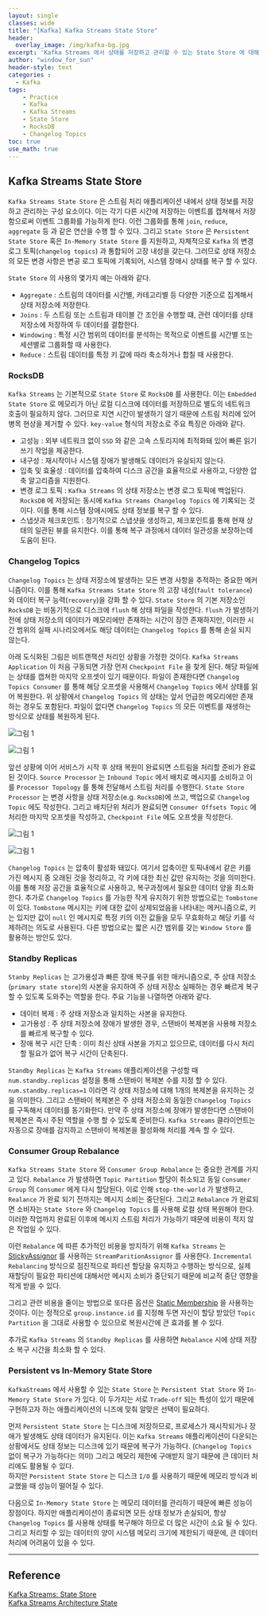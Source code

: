```yaml
--- 
layout: single
classes: wide
title: "[Kafka] Kafka Streams State Store"
header:
  overlay_image: /img/kafka-bg.jpg
excerpt: 'Kafka Streams 에서 상태를 저장하고 관리할 수 있는 State Store 에 대해 알아보자'
author: "window_for_sun"
header-style: text
categories :
  - Kafka
tags:
    - Practice
    - Kafka
    - Kafka Streams
    - State Store
    - RocksDB
    - Changelog Topics
toc: true
use_math: true
---  
```


## Kafka Streams State Store
`Kafka Streams State Store` 은 스트림 처리 애플리케이션 내에서 상태 정보를 저장하고 관리하는 구성 요소이다. 
이는 각기 다른 시간에 저장하는 이벤트를 캡쳐해서 저장함으로써 이벤트 그룹화를 가능하게 한다. 
이런 그룹화를 통해 `join`, `reduce`, `aggregate` 등 과 같은 연산을 수행 할 수 있다. 
그리고 `State Store` 은 `Persistent State Store` 혹은 `In-Memory State Store` 를 지원하고, 
자체적으로 `Kafka` 의 변경 로그 토픽(`changelog topics`) 과 통합되어 고장 내성을 갖는다. 
그러므로 상태 저장소의 모든 변경 사항은 변공 로그 토픽에 기록되어, 시스템 장애시 상태를 복구 할 수 있다.  

`State Store` 의 사용의 몇가지 예는 아래와 같다. 

- `Aggregate` : 스트림의 데이터를 시간별, 카테고리별 등 다양한 기준으로 집계해서 상태 저장소에 저장한다. 
- `Joins` : 두 스트림 또는 스트림과 테이블 간 조인을 수행할 떄, 관련 데이터를 상태 저장소에 저장하여 두 데이터를 결합한다. 
- `Windowing` : 특정 시간 범위의 데이터를 분석하는 목적으로 이벤트를 시간별 또는 세션별로 그룹화할 때 사용한다. 
- `Reduce` : 스트림 데이터를 특정 키 값에 따라 축소하거나 합칠 때 사용한다. 


### RocksDB
`Kafka Streams` 는 기본적으로 `State Store` 로 `RocksDB` 를 사용한다. 
이는 `Embedded State Store` 로 메모리가 아닌 로컬 디스크에 데이터를 저장하므로 별도의 네트워크 호출이 필요하지 않다. 
그러므로 지연 시간이 발생하기 않기 때문에 스트림 처리에 있어 병목 현상을 제거할 수 있다. 
`key-value` 형식의 저장소로 주요 특징은 아래와 같다.  

- 고성능 : 외부 네트워크 없이 `SSD` 와 같은 고속 스토리지에 최적화돼 있어 빠른 읽기 쓰기 작업을 제공한다.  
- 내구성 : 재시작이나 시스템 장애가 발생해도 데이터가 유실되지 않는다. 
- 입축 및 효율성 : 데이터를 압축하여 디스크 공간을 효율적으로 사용하고, 다양한 압축 알고리즘을 지원한다. 
- 변경 로그 토픽 : `Kafka Streams` 의 상태 저장소는 변경 로그 토픽에 백업된다. `RocksDB` 에 저장되는 동시에 `Kafka Streams Changelog Topics` 에 기록되는 것이다. 이를 통해 시스템 장애시에도 상태 정보를 복구 할 수 있다. 
- 스냅샷과 체크포인트 : 정기적으로 스냅샷을 생성하고, 체크포인트를 통해 현재 상태의 일관된 뷰를 유지한다. 이를 통해 복구 과정에서 데이터 일관성을 보장하는데 도움이 된다.  



### Changelog Topics
`Changelog Topics` 는 상태 저장소에 발생하는 모든 변경 사항을 추적하는 중요한 메커니즘이다. 
이를 통해 `Kafka Streams State Store` 의 고장 내성(`fault tolerance`) 와 데이터 복구 능력(`recovery`)을 강화 할 수 있다. 
`State Store` 의 기본 저장소인 `RocksDB` 는 비동기적으로 디스크에 `flush` 해 상태 파일을 작성한다. 
`flush` 가 발생하기 전에 상태 저장소의 데이터가 메모리에만 존재하는 시간이 잠깐 존재하지만, 
이러한 시간 범위의 실패 시나리오에서도 해당 데이터는 `Changelog Topics` 를 통해 손실 되지 않는다.  

아래 도식화된 그림은 비트랜잭션 처리인 상황을 가정한 것이다. 
`Kafka Streams Application` 이 처음 구동되면 가장 먼저 `Checkpoint File` 을 찾게 된다. 
해당 파일에는 상태를 캡쳐한 마지막 오프셋이 있기 때문이다. 
파일이 존재한다면 `Changelog Topics Consumer` 를 통해 해당 오프셋을 사용해서 `Changelog Topics` 에서 상태를 읽어 복원한다. 
위 상황에서 `Changelog Topics` 의 상태는 앞서 언급한 메모리에만 존재하는 경우도 포함된다. 
파일이 없다면 `Changelog Topics` 의 모든 이벤트를 재생하는 방식으로 상태를 복원하게 된다.

![그림 1]({{site.baseurl}}/img/kafka/kafka-streams-state-store-1.drawio.png)

![그림 1]({{site.baseurl}}/img/kafka/kafka-streams-state-store-2.png)


앞선 상황에 이어 서비스가 시작 후 상태 복원이 완료되면 스트림을 처리할 준비가 완료된 것이다. 
`Source Processor` 는 `Inbound Topic` 에서 배치로 메시지를 소비하고 이를 `Processor Topology` 를 통해 전달해서 스트림 처리를 수행한다. 
`State Store Processor` 는 변경 사항을 상태 저장소(e.g. `RocksDB`)에 쓰고, 
백업으로 `Changelog Topic` 에도 작성한다. 
그리고 배치단위 처리가 완료되면 `Consumer Offsets Topic` 에 처리한 마지막 오프셋을 작성하고, `Checkpoint File` 에도 오프셋을 작성한다.  


![그림 1]({{site.baseurl}}/img/kafka/kafka-streams-state-store-3.drawio.png)

![그림 1]({{site.baseurl}}/img/kafka/kafka-streams-state-store-4.png)

`Changelog Topics` 는 압축이 활성화 돼있다. 
여기서 압축이란 토픽내에서 같은 키를 가진 메시지 중 오래된 것을 정리하고, 각 키에 대한 최신 값만 유지하는 것을 의미한다. 
이를 통해 저장 공간을 효율적으로 사용하고, 복구과정에서 필요한 데이터 양을 최소화한다. 
추가로 `Changelog Topics` 를 가능한 작게 유지하기 위한 방법으로는 `Tombstone` 이 있다. 
`Tombstone` 메시지는 키에 대한 값이 상제되었음을 나타내는 메커니즘으로, 
키는 있지만 값이 `null` 인 메시지로 특정 키의 이전 값들을 모두 무효화하고 해당 키를 삭제하려는 의도로 사용된다. 
다른 방법으로는 짧은 시간 범위를 갖는 `Window Store` 를 활용하는 방안도 있다.  


### Standby Replicas
`Stanby Replicas` 는 고가용성과 빠른 장애 복구를 위한 매커니즘으로, 
주 상태 저장소(`primary state store`)의 사본을 유지하여 주 상태 저장소 실패하는 경우 빠르게 복구 할 수 있도록 도와주는 역할을 한다. 
주요 기능을 나열하면 아래와 같다.  

- 데이터 복제 : 주 상태 저장소과 일치하는 사본을 유지한다. 
- 고가용성 : 주 상태 저장소에 장애가 발생한 경우, 스탠바이 복제본을 사용해 저장소를 빠르게 복구할 수 있다. 
- 장애 복구 시간 단축 : 이미 최신 상태 사본을 가지고 있으므로, 데이터를 다시 처리할 필요가 없어 복구 시간이 단축된다.  

`Standby Replicas` 는 `Kafka Streams` 애플리케이션을 구성할 때 `num.standby.replicas` 설정을 통해 스탠바이 복제본 수를 지정 할 수 있다. 
`num.standby.replicas=1` 이라면 각 상태 저장소에 대해 1개의 복제본을 유지하는 것을 의미한다. 
그리고 스탠바이 복제본은 주 상태 저장소외 동일한 `Changelog Topics` 를 구독해서 데이터를 동기화한다. 
만약 주 상태 저장소에 장애가 발생한다면 스탠바이 복제본은 즉시 주된 역할을 수행 할 수 있도록 준비한다. 
`Kafka Streams` 클라이언트는 자동으로 장애를 감지하고 스탠바이 복제본을 활성화해 처리를 계속 할 수 있다.  


### Consumer Group Rebalance
`Kafka Streams State Store` 와 `Consumer Group Rebalance` 는 중요한 관계를 가지고 있다. 
`Rebalance` 가 발생하면 `Topic Partition` 할당이 취소되고 동일 `Consumer Group` 의 `Consumer` 에게 다시 할당된다. 
이로 인해 `stop-the-world` 가 발생하고, `Realance` 가 완료 되기 전까지는 메시지 소비는 중단된다. 
그리고 `Rebalance` 가 완료되면 소비자는 `State Store` 와 `Changelog Topics` 를 사용해 로컬 상태 복원해야 한다. 
이러한 작업까지 완료된 이후에 메시지 스트림 처리가 가능하기 때문에 비용이 적지 않은 작업일 수 있다.  

이런 `Rebalance` 에 따른 추가적인 비용을 방지하기 위해 `Kafka Streams` 는 [StickyAssignor](https://windowforsun.github.io/blog/kafka/kafka-practice-kafka-partition-assignment-strategy/#stickyassignor)
를 사용하는 `StreamParitionAssignor` 를 사용한다. 
`Incremental Rebalancing` 방식으로 점진적으로 파티션 할당을 유지하고 수행하는 방식으로, 
실제 재할당이 필요한 파티션에 대해서만 메시지 소비가 중단되기 때문에 비교적 중단 영향을 적게 받을 수 있다.  

그리고 관련 비용을 줄이는 방법으로 또다른 옵션은 [Static Membership](https://windowforsun.github.io/blog/kafka/kafka-practice-kafka-consumer-group-membership/#static-membership)
을 사용하는 것이다. 
이는 정적으로 `group.instance.id` 를 지정해 두면 자신이 할당 받았던 `Topic Partition` 을 그대로 사용할 수 있으므로 복원시간에 큰 효과를 볼 수 있다.  

추가로 `Kafka Streams` 의 `Standby Replicas` 를 사용하면 `Rebalance` 시에 상태 저장소 복구 시간을 최소화 할 수 있다.  


### Persistent vs In-Memory State Store
`KafkaStreams` 에서 사용할 수 있는 `State Store` 는 `Persistent Stat Store` 와 `In-Memory State Store` 가 있다. 
이 두가지는 서로 `Trade-off` 되는 특성이 있기 때문에 구현하고자 하는 애플리케이션의 니즈에 맞춰 알맞은 선택이 필요하다.  

먼저 `Persistent State Store` 는 디스크에 저장하므로, 프로세스가 재시작되거나 장애가 발생해도 상태 데이터가 유지된다. 
이는 `Kafka Streams` 애플리케이션이 다운되는 상황에서도 상태 정보는 디스크에 있기 때문에 복구가 가능하다. (`Changelog Topics` 없이 복구가 가능하다는 의미)
그리고 메모리 제한에 구애받지 않기 때문에 큰 데이터 처리에도 활용될 수 있다.  
하지만 `Persistent State Store` 는 디스크 `I/O` 를 사용하기 때문에 메모리 방식과 비교했을 때 성능이 떨어질 수 있다.  

다음으로 `In-Memory State Store` 는 메모리 데이터를 관리하기 때문에 빠른 성능이 장점이다. 
하지만 애플리케이션이 종료되면 모든 상태 정보가 손실되어, 
항상 `Changelog Topics` 를 사용해 상태를 복구해야 하므로 더 많은 시간이 소요 될 수 있다. 
그리고 처리할 수 있는 데이터의 양이 시스템 메모리 크기에 제한되기 때문에, 큰 데이터 처리에 어려움이 있을 수 있다.  



---  
## Reference
[Kafka Streams: State Store](https://www.lydtechconsulting.com/blog-kafka-streams-state-store.html)  
[Kafka Streams Architecture State](https://docs.confluent.io/platform/current/streams/architecture.html#state)  



